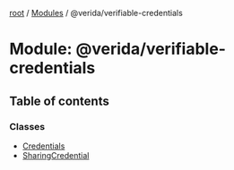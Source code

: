 [root](../README.md) / [Modules](../modules.md) / @verida/verifiable-credentials

# Module: @verida/verifiable-credentials

## Table of contents

### Classes

- [Credentials](../classes/verida_verifiable_credentials.Credentials.md)
- [SharingCredential](../classes/verida_verifiable_credentials.SharingCredential.md)
